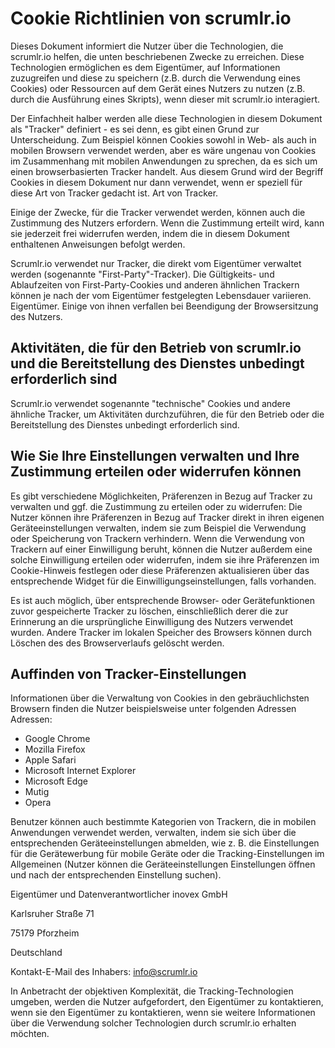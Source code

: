 # Cookie Richtlinien von scrumlr.io

Dieses Dokument informiert die Nutzer über die Technologien, die scrumlr.io helfen, die unten beschriebenen Zwecke zu erreichen.
Diese Technologien ermöglichen es dem Eigentümer, auf Informationen zuzugreifen und diese zu speichern (z.B. durch die Verwendung eines Cookies) oder Ressourcen auf dem Gerät eines Nutzers zu nutzen
(z.B. durch die Ausführung eines Skripts), wenn dieser mit scrumlr.io interagiert.

Der Einfachheit halber werden alle diese Technologien in diesem Dokument als "Tracker" definiert - es sei denn, es gibt einen
Grund zur Unterscheidung. Zum Beispiel können Cookies sowohl in Web- als auch in mobilen Browsern verwendet werden, aber es wäre ungenau
von Cookies im Zusammenhang mit mobilen Anwendungen zu sprechen, da es sich um einen browserbasierten Tracker handelt. Aus diesem Grund wird der Begriff Cookies in diesem Dokument nur dann verwendet, wenn er speziell für diese Art von Tracker gedacht ist.
Art von Tracker.

Einige der Zwecke, für die Tracker verwendet werden, können auch die Zustimmung des Nutzers erfordern. Wenn die Zustimmung erteilt wird,
kann sie jederzeit frei widerrufen werden, indem die in diesem Dokument enthaltenen Anweisungen befolgt werden.

Scrumlr.io verwendet nur Tracker, die direkt vom Eigentümer verwaltet werden (sogenannte "First-Party"-Tracker). Die Gültigkeits- und Ablaufzeiten von First-Party-Cookies und anderen ähnlichen Trackern können je nach der vom Eigentümer festgelegten Lebensdauer variieren.
Eigentümer. Einige von ihnen verfallen bei Beendigung der Browsersitzung des Nutzers.

## Aktivitäten, die für den Betrieb von scrumlr.io und die Bereitstellung des Dienstes unbedingt erforderlich sind

Scrumlr.io verwendet sogenannte "technische" Cookies und andere ähnliche Tracker, um Aktivitäten durchzuführen, die für den Betrieb oder die Bereitstellung des Dienstes unbedingt erforderlich sind.

## Wie Sie Ihre Einstellungen verwalten und Ihre Zustimmung erteilen oder widerrufen können

Es gibt verschiedene Möglichkeiten, Präferenzen in Bezug auf Tracker zu verwalten und ggf. die Zustimmung zu erteilen oder zu widerrufen:
Die Nutzer können ihre Präferenzen in Bezug auf Tracker direkt in ihren eigenen Geräteeinstellungen verwalten, indem sie zum Beispiel
die Verwendung oder Speicherung von Trackern verhindern. Wenn die Verwendung von Trackern auf einer Einwilligung beruht, können die Nutzer außerdem
eine solche Einwilligung erteilen oder widerrufen, indem sie ihre Präferenzen im Cookie-Hinweis festlegen oder diese Präferenzen aktualisieren
über das entsprechende Widget für die Einwilligungseinstellungen, falls vorhanden.

Es ist auch möglich, über entsprechende Browser- oder Gerätefunktionen zuvor gespeicherte Tracker zu löschen, einschließlich derer
die zur Erinnerung an die ursprüngliche Einwilligung des Nutzers verwendet wurden. Andere Tracker im lokalen Speicher des Browsers können durch Löschen des
des Browserverlaufs gelöscht werden.

## Auffinden von Tracker-Einstellungen

Informationen über die Verwaltung von Cookies in den gebräuchlichsten Browsern finden die Nutzer beispielsweise unter folgenden Adressen
Adressen:

- Google Chrome
- Mozilla Firefox
- Apple Safari
- Microsoft Internet Explorer
- Microsoft Edge
- Mutig
- Opera

Benutzer können auch bestimmte Kategorien von Trackern, die in mobilen Anwendungen verwendet werden, verwalten, indem sie sich über die entsprechenden Geräteeinstellungen abmelden,
wie z. B. die Einstellungen für die Gerätewerbung für mobile Geräte oder die Tracking-Einstellungen im Allgemeinen (Nutzer können die Geräteeinstellungen
Einstellungen öffnen und nach der entsprechenden Einstellung suchen).

Eigentümer und Datenverantwortlicher
inovex GmbH

Karlsruher Straße 71

75179 Pforzheim

Deutschland

Kontakt-E-Mail des Inhabers: info@scrumlr.io

In Anbetracht der objektiven Komplexität, die Tracking-Technologien umgeben, werden die Nutzer aufgefordert, den Eigentümer zu kontaktieren, wenn sie
den Eigentümer zu kontaktieren, wenn sie weitere Informationen über die Verwendung solcher Technologien durch scrumlr.io erhalten möchten.

